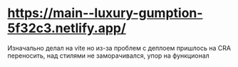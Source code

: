 # https://main--luxury-gumption-5f32c3.netlify.app/

Изначально делал на vite но из-за проблем с деплоем пришлось на CRA переносить, над стилями не заморачивался, упор на функционал
